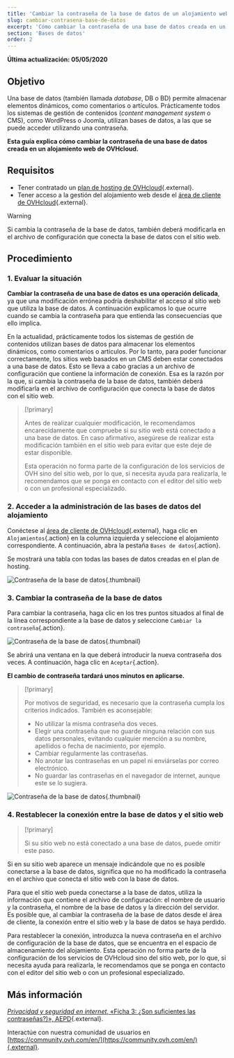 ```yaml
---
title: 'Cambiar la contraseña de la base de datos de un alojamiento web'
slug: cambiar-contrasena-base-de-datos
excerpt: 'Cómo cambiar la contraseña de una base de datos creada en un alojamiento web de OVHcloud'
section: 'Bases de datos'
order: 2
---
```


**Última actualización: 05/05/2020**

## Objetivo

Una base de datos (también llamada *database*, DB o BD) permite almacenar elementos dinámicos, como comentarios o artículos. Prácticamente todos los sistemas de gestión de contenidos (*content management system* o CMS), como WordPress o Joomla, utilizan bases de datos, a las que se puede acceder utilizando una contraseña.

**Esta guía explica cómo cambiar la contraseña de una base de datos creada en un alojamiento web de OVHcloud.**

## Requisitos

- Tener contratado un [plan de hosting de OVHcloud](https://www.ovh.es/hosting/){.external}.
- Tener acceso a la gestión del alojamiento web desde el [área de cliente de OVHcloud](https://ca.ovh.com/auth/?action=gotomanager){.external}.

> [!warning]
>
> Si cambia la contraseña de la base de datos, también deberá modificarla en el archivo de configuración que conecta la base de datos con el sitio web.
>

## Procedimiento

### 1. Evaluar la situación

**Cambiar la contraseña de una base de datos es una operación delicada**, ya que una modificación errónea podría deshabilitar el acceso al sitio web que utiliza la base de datos. A continuación explicamos lo que ocurre cuando se cambia la contraseña para que entienda las consecuencias que ello implica.

En la actualidad, prácticamente todos los sistemas de gestión de contenidos utilizan bases de datos para almacenar los elementos dinámicos, como comentarios o artículos. Por lo tanto, para poder funcionar correctamente, los sitios web basados en un CMS deben estar conectados a una base de datos. Esto se lleva a cabo gracias a un archivo de configuración que contiene la información de conexión. Esa es la razón por la que, si cambia la contraseña de la base de datos, también deberá modificarla en el archivo de configuración que conecta la base de datos con el sitio web.

> [!primary]
>
> Antes de realizar cualquier modificación, le recomendamos encarecidamente que compruebe si su sitio web está conectado a una base de datos. En caso afirmativo, asegúrese de realizar esta modificación también en el sitio web para evitar que este deje de estar disponible.
>
> Esta operación no forma parte de la configuración de los servicios de OVH sino del sitio web, por lo que, si necesita ayuda para realizarla, le recomendamos que se ponga en contacto con el editor del sitio web o con un profesional especializado.
>

### 2. Acceder a la administración de las bases de datos del alojamiento

Conéctese al [área de cliente de OVHcloud](https://ca.ovh.com/auth/?action=gotomanager){.external}, haga clic en `Alojamientos`{.action} en la columna izquierda y seleccione el alojamiento correspondiente. A continuación, abra la pestaña `Bases de datos`{.action}.

Se mostrará una tabla con todas las bases de datos creadas en el plan de hosting.

![Contraseña de la base de datos](images/database-password-step1.png){.thumbnail}

### 3. Cambiar la contraseña de la base de datos

Para cambiar la contraseña, haga clic en los tres puntos situados al final de la línea correspondiente a la base de datos y seleccione `Cambiar la contraseña`{.action}.

![Contraseña de la base de datos](images/database-password-step2.png){.thumbnail}

Se abrirá una ventana en la que deberá introducir la nueva contraseña dos veces. A continuación, haga clic en `Aceptar`{.action}.

**El cambio de contraseña tardará unos minutos en aplicarse.**

> [!primary]
>
> Por motivos de seguridad, es necesario que la contraseña cumpla los criterios indicados. También es aconsejable:
>
> - No utilizar la misma contraseña dos veces.
> - Elegir una contraseña que no guarde ninguna relación con sus datos personales, evitando cualquier mención a su nombre, apellidos o fecha de nacimiento, por ejemplo.
> - Cambiar regularmente las contraseñas.
> - No anotar las contraseñas en un papel ni enviárselas por correo electrónico.
> - No guardar las contraseñas en el navegador de internet, aunque este se lo sugiera.
>

![Contraseña de la base de datos](images/database-password-step3.png){.thumbnail}

### 4. Restablecer la conexión entre la base de datos y el sitio web

> [!primary]
>
> Si su sitio web no está conectado a una base de datos, puede omitir este paso.
>

Si en su sitio web aparece un mensaje indicándole que no es posible conectarse a la base de datos, significa que no ha modificado la contraseña en el archivo que conecta el sitio web con la base de datos.

Para que el sitio web pueda conectarse a la base de datos, utiliza la información que contiene el archivo de configuración: el nombre de usuario y la contraseña, el nombre de la base de datos y la dirección del servidor. Es posible que, al cambiar la contraseña de la base de datos desde el área de cliente, la conexión entre el sitio web y la base de datos se haya perdido.

Para restablecer la conexión, introduzca la nueva contraseña en el archivo de configuración de la base de datos, que se encuentra en el espacio de almacenamiento del alojamiento. Esta operación no forma parte de la configuración de los servicios de OVHcloud sino del sitio web, por lo que, si necesita ayuda para realizarla, le recomendamos que se ponga en contacto con el editor del sitio web o con un profesional especializado.

## Más información

[*Privacidad y seguridad en internet*, «Ficha 3: ¿Son suficientes las contraseñas?)», AEPD](https://www.aepd.es/media/guias/guia-privacidad-y-seguridad-en-internet.pdf){.external}.

Interactúe con nuestra comunidad de usuarios en [https://community.ovh.com/en/](https://community.ovh.com/en/){.external}.
